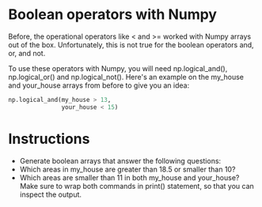 # Boolean operators with Numpy
Before, the operational operators like < and >= worked with Numpy arrays out of the box. Unfortunately, this is not true for the boolean operators and, or, and not.

To use these operators with Numpy, you will need np.logical_and(), np.logical_or() and np.logical_not(). Here's an example on the my_house and your_house arrays from before to give you an idea:

```python
np.logical_and(my_house > 13, 
               your_house < 15)
```

# Instructions

- Generate boolean arrays that answer the following questions:
- Which areas in my_house are greater than 18.5 or smaller than 10?
- Which areas are smaller than 11 in both my_house and your_house? Make sure to wrap both commands in print() statement, so that you can inspect the output.

